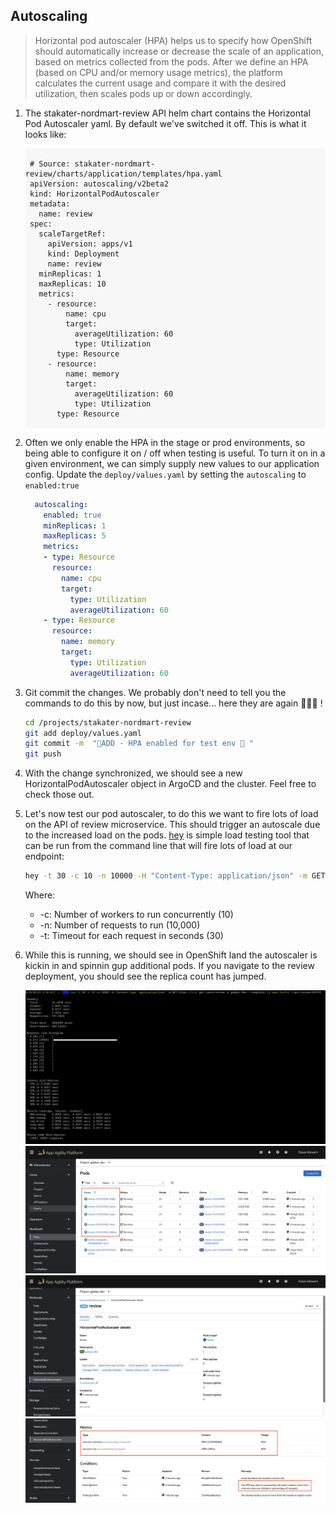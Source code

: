 ## Autoscaling

> Horizontal pod autoscaler (HPA) helps us to specify how OpenShift should automatically increase or decrease the scale of an application, based on metrics collected from the pods. After we define an HPA (based on CPU and/or memory usage metrics), the platform calculates the current usage and compare it with the desired utilization, then scales pods up or down accordingly.

1. The stakater-nordmart-review API helm chart contains the Horizontal Pod Autoscaler yaml. By default we've switched it off. This is what it looks like:

    <div class="highlight" style="background: #f7f7f7">
    <pre><code class="language-yaml">
    # Source: stakater-nordmart-review/charts/application/templates/hpa.yaml
    apiVersion: autoscaling/v2beta2
    kind: HorizontalPodAutoscaler
    metadata:
      name: review
    spec:
      scaleTargetRef:
        apiVersion: apps/v1
        kind: Deployment
        name: review
      minReplicas: 1
      maxReplicas: 10
      metrics:
        - resource:
            name: cpu
            target:
              averageUtilization: 60
              type: Utilization
          type: Resource
        - resource:
            name: memory
            target:
              averageUtilization: 60
              type: Utilization
          type: Resource
    </code></pre></div>

2. Often we only enable the HPA in the stage or prod environments, so being able to configure it on / off when testing is useful. To turn it on in a given environment, we can simply supply new values to our application config. Update the `deploy/values.yaml` by setting the `autoscaling` to `enabled:true`

    ```yaml
      autoscaling:
        enabled: true
        minReplicas: 1
        maxReplicas: 5
        metrics:
        - type: Resource
          resource:
            name: cpu
            target: 
              type: Utilization
              averageUtilization: 60
        - type: Resource
          resource:
            name: memory
            target: 
              type: Utilization
              averageUtilization: 60
    ```

3. Git commit the changes. We probably don't need to tell you the commands to do this by now, but just incase... here they are again 🐎🐎🐎 !

    ```bash
    cd /projects/stakater-nordmart-review
    git add deploy/values.yaml
    git commit -m  "🐎ADD - HPA enabled for test env 🐎 "
    git push
    ```

4. With the change synchronized, we should see a new HorizontalPodAutoscaler object in ArgoCD and the cluster. Feel free to check those out.

5. Let's now test our pod autoscaler, to do this we want to fire lots of load on the API of review microservice. This should trigger an autoscale due to the increased load on the pods. [hey](https://github.com/rakyll/hey) is simple load testing tool that can be run from the command line that will fire lots of load at our endpoint:

    ```bash
    hey -t 30 -c 10 -n 10000 -H "Content-Type: application/json" -m GET https://$(oc get route/review -n <TENANT_NAME>-dev --template='{{.spec.host}}')/api/review/329199
    ```

    Where:
    * -c: Number of workers to run concurrently (10)
    * -n: Number of requests to run (10,000)
    * -t: Timeout for each request in seconds (30)

6. While this is running, we should see in OpenShift land the autoscaler is kickin in and spinnin gup additional pods. If you navigate to the review deployment, you should see the replica count has jumped.

    ![HPA_hey_command](./images/hpa-hey-command.png)
    ![Pod_Scaled_Up](./images/pod-scaled-up.png)
    ![HPA_Action1](./images/hpa_action1.png)
    ![HPA_Action2](./images/hpa_action2.png)

